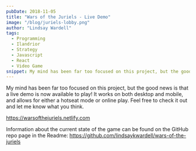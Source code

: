 ```yaml
---
pubDate: 2018-11-05
title: "Wars of the Juriels - Live Demo"
image: "/blog/juriels-lobby.png"
author: "Lindsay Wardell"
tags:
  - Programming
  - Ilandrior
  - Strategy
  - Javascript
  - React
  - Video Game
snippet: My mind has been far too focused on this project, but the good news is that a live demo is now available to play!
---
```

My mind has been far too focused on this project, but the good news is that a live demo is now available to play! It works on both desktop and mobile, and allows for either a hotseat mode or online play. Feel free to check it out and let me know what you think.

https://warsofthejuriels.netlify.com

Information about the current state of the game can be found on the GitHub repo page in the Readme: https://github.com/lindsaykwardell/wars-of-the-juriels